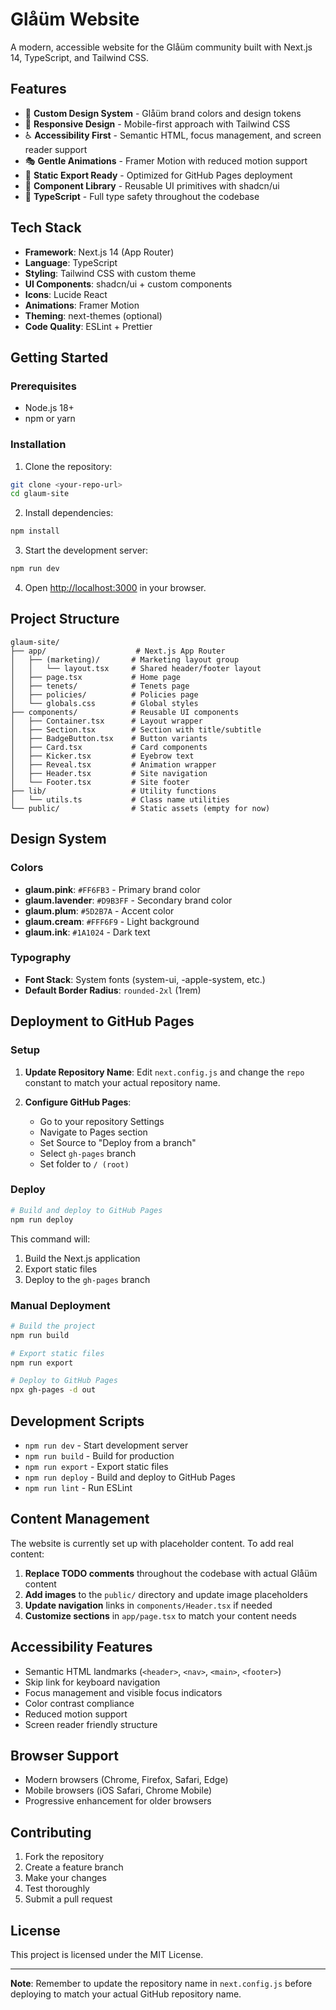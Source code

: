 # Glåüm Website

A modern, accessible website for the Glåüm community built with Next.js 14, TypeScript, and Tailwind CSS.

## Features

- 🎨 **Custom Design System** - Glåüm brand colors and design tokens
- 📱 **Responsive Design** - Mobile-first approach with Tailwind CSS
- ♿ **Accessibility First** - Semantic HTML, focus management, and screen reader support
- 🎭 **Gentle Animations** - Framer Motion with reduced motion support
- 🚀 **Static Export Ready** - Optimized for GitHub Pages deployment
- 🧩 **Component Library** - Reusable UI primitives with shadcn/ui
- 🎯 **TypeScript** - Full type safety throughout the codebase

## Tech Stack

- **Framework**: Next.js 14 (App Router)
- **Language**: TypeScript
- **Styling**: Tailwind CSS with custom theme
- **UI Components**: shadcn/ui + custom components
- **Icons**: Lucide React
- **Animations**: Framer Motion
- **Theming**: next-themes (optional)
- **Code Quality**: ESLint + Prettier

## Getting Started

### Prerequisites

- Node.js 18+ 
- npm or yarn

### Installation

1. Clone the repository:
```bash
git clone <your-repo-url>
cd glaum-site
```

2. Install dependencies:
```bash
npm install
```

3. Start the development server:
```bash
npm run dev
```

4. Open [http://localhost:3000](http://localhost:3000) in your browser.

## Project Structure

```
glaum-site/
├── app/                    # Next.js App Router
│   ├── (marketing)/       # Marketing layout group
│   │   └── layout.tsx     # Shared header/footer layout
│   ├── page.tsx           # Home page
│   ├── tenets/            # Tenets page
│   ├── policies/          # Policies page
│   └── globals.css        # Global styles
├── components/            # Reusable UI components
│   ├── Container.tsx      # Layout wrapper
│   ├── Section.tsx        # Section with title/subtitle
│   ├── BadgeButton.tsx    # Button variants
│   ├── Card.tsx           # Card components
│   ├── Kicker.tsx         # Eyebrow text
│   ├── Reveal.tsx         # Animation wrapper
│   ├── Header.tsx         # Site navigation
│   └── Footer.tsx         # Site footer
├── lib/                   # Utility functions
│   └── utils.ts           # Class name utilities
└── public/                # Static assets (empty for now)
```

## Design System

### Colors

- **glaum.pink**: `#FF6FB3` - Primary brand color
- **glaum.lavender**: `#D9B3FF` - Secondary brand color  
- **glaum.plum**: `#5D2B7A` - Accent color
- **glaum.cream**: `#FFF6F9` - Light background
- **glaum.ink**: `#1A1024` - Dark text

### Typography

- **Font Stack**: System fonts (system-ui, -apple-system, etc.)
- **Default Border Radius**: `rounded-2xl` (1rem)

## Deployment to GitHub Pages

### Setup

1. **Update Repository Name**: Edit `next.config.js` and change the `repo` constant to match your actual repository name.

2. **Configure GitHub Pages**:
   - Go to your repository Settings
   - Navigate to Pages section
   - Set Source to "Deploy from a branch"
   - Select `gh-pages` branch
   - Set folder to `/ (root)`

### Deploy

```bash
# Build and deploy to GitHub Pages
npm run deploy
```

This command will:
1. Build the Next.js application
2. Export static files
3. Deploy to the `gh-pages` branch

### Manual Deployment

```bash
# Build the project
npm run build

# Export static files
npm run export

# Deploy to GitHub Pages
npx gh-pages -d out
```

## Development Scripts

- `npm run dev` - Start development server
- `npm run build` - Build for production
- `npm run export` - Export static files
- `npm run deploy` - Build and deploy to GitHub Pages
- `npm run lint` - Run ESLint

## Content Management

The website is currently set up with placeholder content. To add real content:

1. **Replace TODO comments** throughout the codebase with actual Glåüm content
2. **Add images** to the `public/` directory and update image placeholders
3. **Update navigation** links in `components/Header.tsx` if needed
4. **Customize sections** in `app/page.tsx` to match your content needs

## Accessibility Features

- Semantic HTML landmarks (`<header>`, `<nav>`, `<main>`, `<footer>`)
- Skip link for keyboard navigation
- Focus management and visible focus indicators
- Color contrast compliance
- Reduced motion support
- Screen reader friendly structure

## Browser Support

- Modern browsers (Chrome, Firefox, Safari, Edge)
- Mobile browsers (iOS Safari, Chrome Mobile)
- Progressive enhancement for older browsers

## Contributing

1. Fork the repository
2. Create a feature branch
3. Make your changes
4. Test thoroughly
5. Submit a pull request

## License

This project is licensed under the MIT License.

---

**Note**: Remember to update the repository name in `next.config.js` before deploying to match your actual GitHub repository name.
